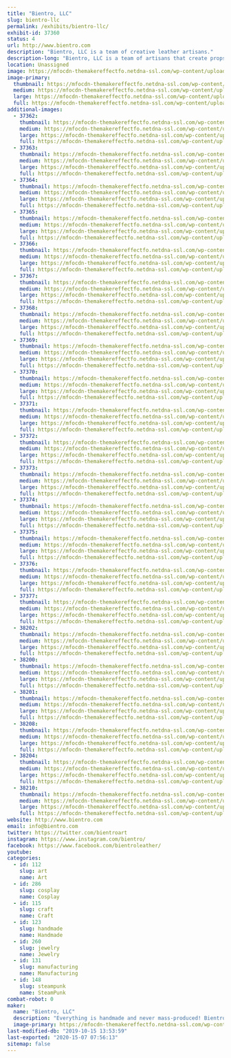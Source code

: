 ```yaml
---
title: "Bientro, LLC"
slug: bientro-llc
permalink: /exhibits/bientro-llc/
exhibit-id: 37360
status: 4
url: http://www.bientro.com
description: "Bientro, LLC is a team of creative leather artisans."
description-long: "Bientro, LLC is a team of artisans that create props and accessories from leather, high-grade gemstones and crystals, and bright aluminum for chainmaille jewelry."
location: Unassigned
image: https://mfocdn-themakereffectfo.netdna-ssl.com/wp-content/uploads/2019/09/IMG_2826-1024x768.jpg
image-primary:
  thumbnail: https://mfocdn-themakereffectfo.netdna-ssl.com/wp-content/uploads/2019/09/IMG_2826-150x150.jpg
  medium: https://mfocdn-themakereffectfo.netdna-ssl.com/wp-content/uploads/2019/09/IMG_2826-300x225.jpg
  large: https://mfocdn-themakereffectfo.netdna-ssl.com/wp-content/uploads/2019/09/IMG_2826-1024x768.jpg
  full: https://mfocdn-themakereffectfo.netdna-ssl.com/wp-content/uploads/2019/09/IMG_2826.jpg
additional-images:
  - 37362:
    thumbnail: https://mfocdn-themakereffectfo.netdna-ssl.com/wp-content/uploads/2019/09/IMG_20190404_165258_145-150x150.jpg
    medium: https://mfocdn-themakereffectfo.netdna-ssl.com/wp-content/uploads/2019/09/IMG_20190404_165258_145-300x300.jpg
    large: https://mfocdn-themakereffectfo.netdna-ssl.com/wp-content/uploads/2019/09/IMG_20190404_165258_145-1024x1024.jpg
    full: https://mfocdn-themakereffectfo.netdna-ssl.com/wp-content/uploads/2019/09/IMG_20190404_165258_145.jpg
  - 37363:
    thumbnail: https://mfocdn-themakereffectfo.netdna-ssl.com/wp-content/uploads/2019/09/IMG_20190405_114419_618-150x150.jpg
    medium: https://mfocdn-themakereffectfo.netdna-ssl.com/wp-content/uploads/2019/09/IMG_20190405_114419_618-300x300.jpg
    large: https://mfocdn-themakereffectfo.netdna-ssl.com/wp-content/uploads/2019/09/IMG_20190405_114419_618-1024x1024.jpg
    full: https://mfocdn-themakereffectfo.netdna-ssl.com/wp-content/uploads/2019/09/IMG_20190405_114419_618.jpg
  - 37364:
    thumbnail: https://mfocdn-themakereffectfo.netdna-ssl.com/wp-content/uploads/2019/09/IMG_2905-150x150.jpg
    medium: https://mfocdn-themakereffectfo.netdna-ssl.com/wp-content/uploads/2019/09/IMG_2905-245x300.jpg
    large: https://mfocdn-themakereffectfo.netdna-ssl.com/wp-content/uploads/2019/09/IMG_2905-835x1024.jpg
    full: https://mfocdn-themakereffectfo.netdna-ssl.com/wp-content/uploads/2019/09/IMG_2905.jpg
  - 37365:
    thumbnail: https://mfocdn-themakereffectfo.netdna-ssl.com/wp-content/uploads/2019/09/20190817_113154-150x150.jpg
    medium: https://mfocdn-themakereffectfo.netdna-ssl.com/wp-content/uploads/2019/09/20190817_113154-300x110.jpg
    large: https://mfocdn-themakereffectfo.netdna-ssl.com/wp-content/uploads/2019/09/20190817_113154-1024x376.jpg
    full: https://mfocdn-themakereffectfo.netdna-ssl.com/wp-content/uploads/2019/09/20190817_113154.jpg
  - 37366:
    thumbnail: https://mfocdn-themakereffectfo.netdna-ssl.com/wp-content/uploads/2019/09/20190814_160133-150x150.jpg
    medium: https://mfocdn-themakereffectfo.netdna-ssl.com/wp-content/uploads/2019/09/20190814_160133-300x225.jpg
    large: https://mfocdn-themakereffectfo.netdna-ssl.com/wp-content/uploads/2019/09/20190814_160133-1024x768.jpg
    full: https://mfocdn-themakereffectfo.netdna-ssl.com/wp-content/uploads/2019/09/20190814_160133.jpg
  - 37367:
    thumbnail: https://mfocdn-themakereffectfo.netdna-ssl.com/wp-content/uploads/2019/09/20180417_155647-150x150.jpg
    medium: https://mfocdn-themakereffectfo.netdna-ssl.com/wp-content/uploads/2019/09/20180417_155647-300x225.jpg
    large: https://mfocdn-themakereffectfo.netdna-ssl.com/wp-content/uploads/2019/09/20180417_155647-1024x768.jpg
    full: https://mfocdn-themakereffectfo.netdna-ssl.com/wp-content/uploads/2019/09/20180417_155647.jpg
  - 37368:
    thumbnail: https://mfocdn-themakereffectfo.netdna-ssl.com/wp-content/uploads/2019/09/20190828_170627-150x150.jpg
    medium: https://mfocdn-themakereffectfo.netdna-ssl.com/wp-content/uploads/2019/09/20190828_170627-225x300.jpg
    large: https://mfocdn-themakereffectfo.netdna-ssl.com/wp-content/uploads/2019/09/20190828_170627-768x1024.jpg
    full: https://mfocdn-themakereffectfo.netdna-ssl.com/wp-content/uploads/2019/09/20190828_170627.jpg
  - 37369:
    thumbnail: https://mfocdn-themakereffectfo.netdna-ssl.com/wp-content/uploads/2019/09/20190829_153833-150x150.jpg
    medium: https://mfocdn-themakereffectfo.netdna-ssl.com/wp-content/uploads/2019/09/20190829_153833-225x300.jpg
    large: https://mfocdn-themakereffectfo.netdna-ssl.com/wp-content/uploads/2019/09/20190829_153833-768x1024.jpg
    full: https://mfocdn-themakereffectfo.netdna-ssl.com/wp-content/uploads/2019/09/20190829_153833.jpg
  - 37370:
    thumbnail: https://mfocdn-themakereffectfo.netdna-ssl.com/wp-content/uploads/2019/09/20190808_151933-150x150.jpg
    medium: https://mfocdn-themakereffectfo.netdna-ssl.com/wp-content/uploads/2019/09/20190808_151933-300x225.jpg
    large: https://mfocdn-themakereffectfo.netdna-ssl.com/wp-content/uploads/2019/09/20190808_151933-1024x768.jpg
    full: https://mfocdn-themakereffectfo.netdna-ssl.com/wp-content/uploads/2019/09/20190808_151933.jpg
  - 37371:
    thumbnail: https://mfocdn-themakereffectfo.netdna-ssl.com/wp-content/uploads/2019/09/20190609_083148-150x150.jpg
    medium: https://mfocdn-themakereffectfo.netdna-ssl.com/wp-content/uploads/2019/09/20190609_083148-272x300.jpg
    large: https://mfocdn-themakereffectfo.netdna-ssl.com/wp-content/uploads/2019/09/20190609_083148-928x1024.jpg
    full: https://mfocdn-themakereffectfo.netdna-ssl.com/wp-content/uploads/2019/09/20190609_083148.jpg
  - 37372:
    thumbnail: https://mfocdn-themakereffectfo.netdna-ssl.com/wp-content/uploads/2019/09/20190818_135948-150x150.jpg
    medium: https://mfocdn-themakereffectfo.netdna-ssl.com/wp-content/uploads/2019/09/20190818_135948-300x225.jpg
    large: https://mfocdn-themakereffectfo.netdna-ssl.com/wp-content/uploads/2019/09/20190818_135948-1024x768.jpg
    full: https://mfocdn-themakereffectfo.netdna-ssl.com/wp-content/uploads/2019/09/20190818_135948.jpg
  - 37373:
    thumbnail: https://mfocdn-themakereffectfo.netdna-ssl.com/wp-content/uploads/2019/09/20190830_130428-150x150.jpg
    medium: https://mfocdn-themakereffectfo.netdna-ssl.com/wp-content/uploads/2019/09/20190830_130428-300x225.jpg
    large: https://mfocdn-themakereffectfo.netdna-ssl.com/wp-content/uploads/2019/09/20190830_130428-1024x768.jpg
    full: https://mfocdn-themakereffectfo.netdna-ssl.com/wp-content/uploads/2019/09/20190830_130428.jpg
  - 37374:
    thumbnail: https://mfocdn-themakereffectfo.netdna-ssl.com/wp-content/uploads/2019/09/Collage-2019-06-08-10_58_44-150x150.jpg
    medium: https://mfocdn-themakereffectfo.netdna-ssl.com/wp-content/uploads/2019/09/Collage-2019-06-08-10_58_44-200x300.jpg
    large: https://mfocdn-themakereffectfo.netdna-ssl.com/wp-content/uploads/2019/09/Collage-2019-06-08-10_58_44-683x1024.jpg
    full: https://mfocdn-themakereffectfo.netdna-ssl.com/wp-content/uploads/2019/09/Collage-2019-06-08-10_58_44.jpg
  - 37375:
    thumbnail: https://mfocdn-themakereffectfo.netdna-ssl.com/wp-content/uploads/2019/09/Collage-2019-03-16-13_05_08-150x150.jpg
    medium: https://mfocdn-themakereffectfo.netdna-ssl.com/wp-content/uploads/2019/09/Collage-2019-03-16-13_05_08-200x300.jpg
    large: https://mfocdn-themakereffectfo.netdna-ssl.com/wp-content/uploads/2019/09/Collage-2019-03-16-13_05_08-683x1024.jpg
    full: https://mfocdn-themakereffectfo.netdna-ssl.com/wp-content/uploads/2019/09/Collage-2019-03-16-13_05_08.jpg
  - 37376:
    thumbnail: https://mfocdn-themakereffectfo.netdna-ssl.com/wp-content/uploads/2019/09/InstagramCapture_ceb7df58-99b2-43ad-8878-4916d45c085f-150x150.jpg
    medium: https://mfocdn-themakereffectfo.netdna-ssl.com/wp-content/uploads/2019/09/InstagramCapture_ceb7df58-99b2-43ad-8878-4916d45c085f-300x300.jpg
    large: https://mfocdn-themakereffectfo.netdna-ssl.com/wp-content/uploads/2019/09/InstagramCapture_ceb7df58-99b2-43ad-8878-4916d45c085f.jpg
    full: https://mfocdn-themakereffectfo.netdna-ssl.com/wp-content/uploads/2019/09/InstagramCapture_ceb7df58-99b2-43ad-8878-4916d45c085f.jpg
  - 37377:
    thumbnail: https://mfocdn-themakereffectfo.netdna-ssl.com/wp-content/uploads/2019/09/20190705_122059-1-150x150.jpg
    medium: https://mfocdn-themakereffectfo.netdna-ssl.com/wp-content/uploads/2019/09/20190705_122059-1-225x300.jpg
    large: https://mfocdn-themakereffectfo.netdna-ssl.com/wp-content/uploads/2019/09/20190705_122059-1-768x1024.jpg
    full: https://mfocdn-themakereffectfo.netdna-ssl.com/wp-content/uploads/2019/09/20190705_122059-1.jpg
  - 38202:
    thumbnail: https://mfocdn-themakereffectfo.netdna-ssl.com/wp-content/uploads/2019/09/20190913_112317-1-150x150.jpg
    medium: https://mfocdn-themakereffectfo.netdna-ssl.com/wp-content/uploads/2019/09/20190913_112317-1-225x300.jpg
    large: https://mfocdn-themakereffectfo.netdna-ssl.com/wp-content/uploads/2019/09/20190913_112317-1-768x1024.jpg
    full: https://mfocdn-themakereffectfo.netdna-ssl.com/wp-content/uploads/2019/09/20190913_112317-1.jpg
  - 38200:
    thumbnail: https://mfocdn-themakereffectfo.netdna-ssl.com/wp-content/uploads/2019/09/20190913_202943-150x150.jpg
    medium: https://mfocdn-themakereffectfo.netdna-ssl.com/wp-content/uploads/2019/09/20190913_202943-225x300.jpg
    large: https://mfocdn-themakereffectfo.netdna-ssl.com/wp-content/uploads/2019/09/20190913_202943-768x1024.jpg
    full: https://mfocdn-themakereffectfo.netdna-ssl.com/wp-content/uploads/2019/09/20190913_202943.jpg
  - 38201:
    thumbnail: https://mfocdn-themakereffectfo.netdna-ssl.com/wp-content/uploads/2019/09/20190912_115813-150x150.jpg
    medium: https://mfocdn-themakereffectfo.netdna-ssl.com/wp-content/uploads/2019/09/20190912_115813-225x300.jpg
    large: https://mfocdn-themakereffectfo.netdna-ssl.com/wp-content/uploads/2019/09/20190912_115813-768x1024.jpg
    full: https://mfocdn-themakereffectfo.netdna-ssl.com/wp-content/uploads/2019/09/20190912_115813.jpg
  - 38208:
    thumbnail: https://mfocdn-themakereffectfo.netdna-ssl.com/wp-content/uploads/2019/09/20190914_103422-3-150x150.jpg
    medium: https://mfocdn-themakereffectfo.netdna-ssl.com/wp-content/uploads/2019/09/20190914_103422-3-300x225.jpg
    large: https://mfocdn-themakereffectfo.netdna-ssl.com/wp-content/uploads/2019/09/20190914_103422-3-1024x768.jpg
    full: https://mfocdn-themakereffectfo.netdna-ssl.com/wp-content/uploads/2019/09/20190914_103422-3.jpg
  - 38204:
    thumbnail: https://mfocdn-themakereffectfo.netdna-ssl.com/wp-content/uploads/2019/09/20190914_133655-150x150.jpg
    medium: https://mfocdn-themakereffectfo.netdna-ssl.com/wp-content/uploads/2019/09/20190914_133655-225x300.jpg
    large: https://mfocdn-themakereffectfo.netdna-ssl.com/wp-content/uploads/2019/09/20190914_133655-768x1024.jpg
    full: https://mfocdn-themakereffectfo.netdna-ssl.com/wp-content/uploads/2019/09/20190914_133655.jpg
  - 38210:
    thumbnail: https://mfocdn-themakereffectfo.netdna-ssl.com/wp-content/uploads/2019/09/InstagramCapture_6b6a26b8-bb25-4dfa-864a-19eeb34d2236-150x150.jpg
    medium: https://mfocdn-themakereffectfo.netdna-ssl.com/wp-content/uploads/2019/09/InstagramCapture_6b6a26b8-bb25-4dfa-864a-19eeb34d2236-300x300.jpg
    large: https://mfocdn-themakereffectfo.netdna-ssl.com/wp-content/uploads/2019/09/InstagramCapture_6b6a26b8-bb25-4dfa-864a-19eeb34d2236.jpg
    full: https://mfocdn-themakereffectfo.netdna-ssl.com/wp-content/uploads/2019/09/InstagramCapture_6b6a26b8-bb25-4dfa-864a-19eeb34d2236.jpg
website: http://www.bientro.com
email: info@bientro.com
twitter: https://twitter.com/bientroart
instagram: https://www.instagram.com/bientro/
facebook: https://www.facebook.com/bientroleather/
youtube: 
categories:
  - id: 112
    slug: art
    name: Art
  - id: 286
    slug: cosplay
    name: Cosplay
  - id: 115
    slug: craft
    name: Craft
  - id: 123
    slug: handmade
    name: Handmade
  - id: 260
    slug: jewelry
    name: Jewelry
  - id: 131
    slug: manufacturing
    name: Manufacturing
  - id: 148
    slug: steampunk
    name: SteamPunk
combat-robot: 0
maker:
  name: "Bientro, LLC"
  description: "Everything is handmade and never mass-produced! Bientro, LLC are local leather artists at various shops in Central Florida. We create handcrafted leather goods and original art. We love steampunk and cosplayers and will work with you to create custom leather goods. Everything we make is unique and takes time to craft. At Bientro Leather, we use real leather, high-grade gemstones and crystals, and bright aluminum for the chainmaille jewelry."
  image-primary: https://mfocdn-themakereffectfo.netdna-ssl.com/wp-content/uploads/2019/09/Bientro_logo_FB500-300x169.jpg
last-modified-db: "2019-10-15 13:53:59"
last-exported: "2020-15-07 07:56:13"
sitemap: false
---
```

